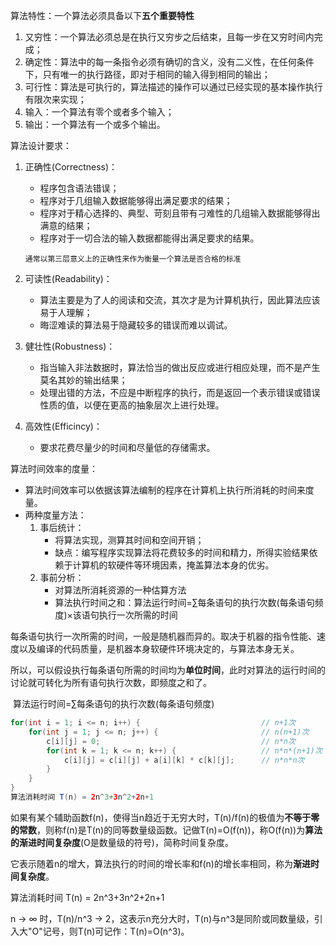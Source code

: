 算法特性：一个算法必须具备以下**五个重要特性**

1. 又穷性：一个算法必须总是在执行又穷步之后结束，且每一步在又穷时间内完成；
2. 确定性：算法中的每一条指令必须有确切的含义，没有二义性，在任何条件下，只有唯一的执行路径，即对于相同的输入得到相同的输出；
3. 可行性：算法是可执行的，算法描述的操作可以通过已经实现的基本操作执行有限次来实现；
4. 输入：一个算法有零个或者多个输入；
5. 输出：一个算法有一个或多个输出。

算法设计要求：

1. 正确性(Correctness)：

   - 程序包含语法错误；
   - 程序对于几组输入数据能够得出满足要求的结果；
   - 程序对于精心选择的、典型、苛刻且带有刁难性的几组输入数据能够得出满意的结果；
   - 程序对于一切合法的输入数据都能得出满足要求的结果。

   `通常以第三层意义上的正确性来作为衡量一个算法是否合格的标准`

2. 可读性(Readability)：

   - 算法主要是为了人的阅读和交流，其次才是为计算机执行，因此算法应该易于人理解；
   - 晦涩难读的算法易于隐藏较多的错误而难以调试。

3. 健壮性(Robustness)：

   - 指当输入非法数据时，算法恰当的做出反应或进行相应处理，而不是产生莫名其妙的输出结果；
   - 处理出错的方法，不应是中断程序的执行，而是返回一个表示错误或错误性质的值，以便在更高的抽象层次上进行处理。

4. 高效性(Efficincy)：

   - 要求花费尽量少的时间和尽量低的存储需求。

算法时间效率的度量：

- 算法时间效率可以依据该算法编制的程序在计算机上执行所消耗的时间来度量。
- 两种度量方法：
  1. 事后统计：
     - 将算法实现，测算其时间和空间开销；
     - 缺点：编写程序实现算法将花费较多的时间和精力，所得实验结果依赖于计算机的软硬件等环境因素，掩盖算法本身的优劣。
  2. 事前分析：
     - 对算法所消耗资源的一种估算方法
     - 算法执行时间之和：算法运行时间=∑每条语句的执行次数(每条语句频度)×该语句执行一次所需的时间

​		每条语句执行一次所需的时间，一般是随机器而异的。取决于机器的指令性能、速度以及编译的代码质量，是机器本身软硬件环境决定的，与算法本身无关。

​		所以，可以假设执行每条语句所需的时间均为**单位时间**，此时对算法的运行时间的讨论就可转化为所有语句执行次数，即频度之和了。

​	算法运行时间=∑每条语句的执行次数(每条语句频度)

```java
for(int i = 1; i <= n; i++) {							// n+1次
    for(int j = 1; j <= n; j++) {						// n(n+1)次
        c[i][j] = 0;									// n*n次
        for(int k = 1; k <= n; k++) {					// n*n*(n+1)次
            c[i][j] = c[i][j] + a[i][k] * c[k][j];		// n*n*n次
        }
    }
}
算法消耗时间 T(n) = 2n^3+3n^2+2n+1
```

如果有某个辅助函数f(n)，使得当n趋近于无穷大时，T(n)/f(n)的极值为**不等于零的常数**，则称f(n)是T(n)的同等数量级函数。记做T(n)=O(f(n))，称O(f(n))为**算法的渐进时间复杂度**(O是数量级的符号)，简称时间复杂度。

它表示随着n的增大，算法执行的时间的增长率和f(n)的增长率相同，称为**渐进时间复杂度**。

算法消耗时间 T(n) = 2n^3+3n^2+2n+1

n → ∞ 时，T(n)/n^3 → 2，这表示n充分大时，T(n)与n^3是同阶或同数量级，引入大"O"记号，则T(n)可记作：T(n)=O(n^3)。



























